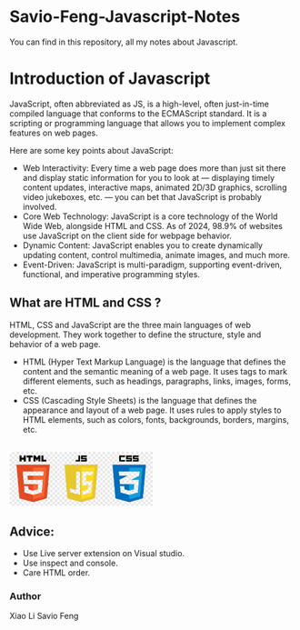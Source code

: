 # Savio-Feng-Javascript-Notes
You can find in this repository, all my notes about Javascript.
# Introduction of Javascript
JavaScript, often abbreviated as JS, is a high-level, often just-in-time compiled language that conforms to the ECMAScript standard. It is a scripting or programming language that allows you to implement complex features on web pages.

Here are some key points about JavaScript:
 - Web Interactivity: Every time a web page does more than just sit there and display static information for you to look at — displaying timely content updates, interactive maps, animated 2D/3D graphics, scrolling video jukeboxes, etc. — you can bet that JavaScript is probably involved.
 - Core Web Technology: JavaScript is a core technology of the World Wide Web, alongside HTML and CSS. As of 2024, 98.9% of websites use JavaScript on the client side for webpage behavior.
 - Dynamic Content: JavaScript enables you to create dynamically updating content, control multimedia, animate images, and much more.
 - Event-Driven: JavaScript is multi-paradigm, supporting event-driven, functional, and imperative programming styles.

## What are HTML and CSS ?
HTML, CSS and JavaScript are the three main languages of web development. They work together to define the structure, style and behavior of a web page.

- HTML (Hyper Text Markup Language) is the language that defines the content and the semantic meaning of a web page. It uses tags to mark different elements, such as headings, paragraphs, links, images, forms, etc.
- CSS (Cascading Style Sheets) is the language that defines the appearance and layout of a web page. It uses rules to apply styles to HTML elements, such as colors, fonts, backgrounds, borders, margins, etc.



<br>
<img src="site.png" width=50% height="auto"><br>


## Advice:
 - Use Live server extension on Visual studio.
 - Use inspect and console.
 - Care HTML order. 

### Author
Xiao Li Savio Feng
